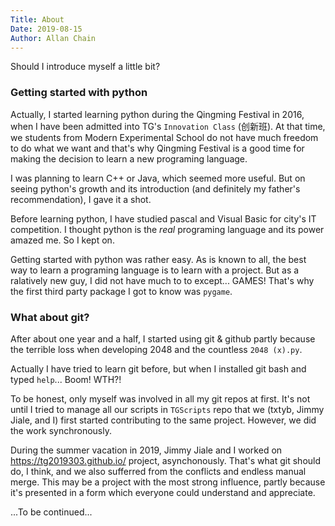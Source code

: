 ```yaml
---
Title: About
Date: 2019-08-15
Author: Allan Chain
---
```

Should I introduce myself a little bit?

### Getting started with python

Actually, I started learning python during the Qingming Festival in 2016, when I have been admitted into TG's `Innovation Class` (创新班). At that time, we students from Modern Experimental School do not have much freedom to do what we want and that's why Qingming Festival is a good time for making the decision to learn a new programing language.

I was planning to learn C++ or Java, which seemed more useful. But on seeing python's growth and its introduction (and definitely my father's recommendation), I gave it a shot.

Before learning python, I have studied pascal and Visual Basic for city's IT competition. I thought python is the *real* programing language and its power amazed me. So I kept on.

Getting started with python was rather easy. As is known to all, the best way to learn a programing language is to learn with a project. But as a ralatively new guy, I did not have much to to except... GAMES! That's why the first third party package I got to know was `pygame`.

### What about git?

After about one year and a half, I started using git & github partly because the terrible loss when developing 2048 and the countless `2048 (x).py`. 

Actually I have tried to learn git before, but when I installed git bash and typed `help`... Boom! WTH?!

To be honest, only myself was involved in all my git repos at first. It's not until I tried to manage all our scripts in `TGScripts` repo that we (txtyb, Jimmy Jiale, and I) first started contributing to the same project. However, we did the work synchronously.

During the summer vacation in 2019, Jimmy Jiale and I worked on <https://tg2019303.github.io/> project, asynchonously. That's what git should do, I think, and we also sufferred from the conflicts and endless manual merge. This may be a project with the most strong influence, partly because it's presented in a form which everyone could understand and appreciate.

...To be continued... 
